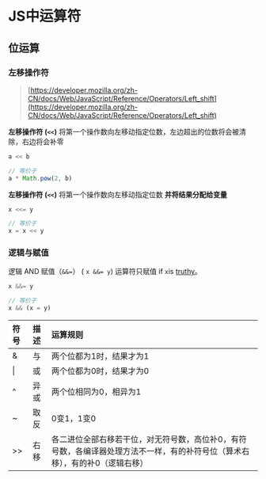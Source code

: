# JS中运算符

## 位运算

### 左移操作符

> [https://developer.mozilla.org/zh-CN/docs/Web/JavaScript/Reference/Operators/Left_shift](https://developer.mozilla.org/zh-CN/docs/Web/JavaScript/Reference/Operators/Left_shift)

**左移操作符 (`<<`)** 将第一个操作数向左移动指定位数，左边超出的位数将会被清除，右边将会补零

```js
a << b

// 等价于
a * Math.pow(2, b)
```

**左移操作符 (`<<`)** 将第一个操作数向左移动指定位数 **并将结果分配给变量**

```js
x <<= y

// 等价于
x = x << y
```

### 逻辑与赋值 

逻辑 AND 赋值（`&&=`）  ( `x &&= y`) 运算符只赋值 if `x`is [truthy](https://developer.mozilla.org/zh-CN/docs/Glossary/Truthy)。

```js
x &&= y

// 等价于
x && (x = y)
```



| 符号 | 描述 | 运算规则                                                     |
| :--- | :--- | :----------------------------------------------------------- |
| &    | 与   | 两个位都为1时，结果才为1                                     |
| \|   | 或   | 两个位都为0时，结果才为0                                     |
| ^    | 异或 | 两个位相同为0，相异为1                                       |
| ~    | 取反 | 0变1，1变0                                                   |
| >>   | 右移 | 各二进位全部右移若干位，对无符号数，高位补0，有符号数，各编译器处理方法不一样，有的补符号位（算术右移），有的补0（逻辑右移） |